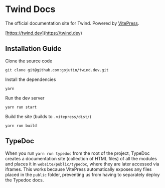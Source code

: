# Twind Docs

The official documentation site for Twind. Powered by [VitePress](https://vitepress.vuejs.org/).

[https://twind.dev](https://twind.dev)

## Installation Guide

Clone the source code

```
git clone git@github.com:gojutin/twind.dev.git
```

Install the dependencies

```
yarn
```

Run the dev server

```
yarn run start
```

Build the site (builds to `.vitepress/dist/`)

```
yarn run build
```

## TypeDoc

When you run `yarn run typedoc` from the root of the project, TypeDoc creates a documentation site (collection of HTML files) of all the modules and places it in `website/public/typedoc`, where they are later accessed via iframes. This works because VitePress automatically exposes any files placed in the `public` folder, preventing us from having to separately deploy the Typedoc docs.
